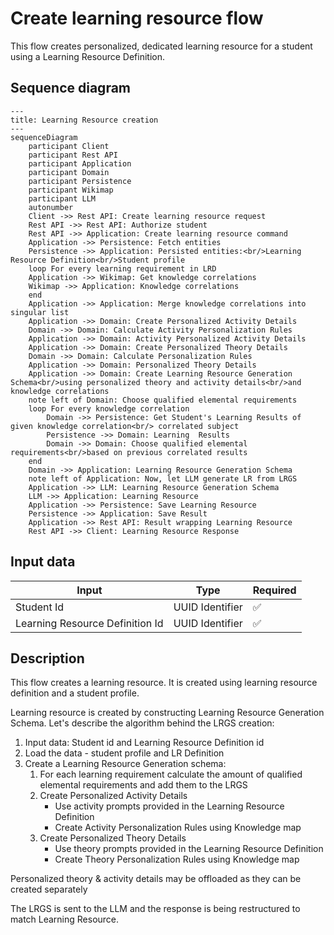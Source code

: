 # Create learning resource flow

This flow creates personalized, dedicated learning resource for a student using a Learning Resource Definition.

## Sequence diagram

```mermaid
---
title: Learning Resource creation
---
sequenceDiagram
    participant Client
    participant Rest API
    participant Application
    participant Domain
    participant Persistence
    participant Wikimap
    participant LLM
    autonumber
    Client ->> Rest API: Create learning resource request
    Rest API ->> Rest API: Authorize student
    Rest API ->> Application: Create learning resource command
    Application ->> Persistence: Fetch entities
    Persistence ->> Application: Persisted entities:<br/>Learning Resource Definition<br/>Student profile
    loop For every learning requirement in LRD
    Application ->> Wikimap: Get knowledge correlations
    Wikimap ->> Application: Knowledge correlations
    end
    Application ->> Application: Merge knowledge correlations into singular list
    Application ->> Domain: Create Personalized Activity Details
    Domain ->> Domain: Calculate Activity Personalization Rules
    Application ->> Domain: Activity Personalized Activity Details
    Application ->> Domain: Create Personalized Theory Details
    Domain ->> Domain: Calculate Personalization Rules
    Application ->> Domain: Personalized Theory Details
    Application ->> Domain: Create Learning Resource Generation Schema<br/>using personalized theory and activity details<br/>and knowledge correlations
    note left of Domain: Choose qualified elemental requirements
    loop For every knowledge correlation
        Domain ->> Persistence: Get Student's Learning Results of given knowledge correlation<br/> correlated subject
        Persistence ->> Domain: Learning  Results
        Domain ->> Domain: Choose qualified elemental requirements<br/>based on previous correlated results
    end
    Domain ->> Application: Learning Resource Generation Schema
    note left of Application: Now, let LLM generate LR from LRGS
    Application ->> LLM: Learning Resource Generation Schema
    LLM ->> Application: Learning Resource
    Application ->> Persistence: Save Learning Resource
    Persistence ->> Application: Save Result
    Application ->> Rest API: Result wrapping Learning Resource
    Rest API ->> Client: Learning Resource Response

```

## Input data

| Input                           | Type            | Required |
|---------------------------------|-----------------|----------|
| Student Id                      | UUID Identifier | ✅        |
| Learning Resource Definition Id | UUID Identifier | ✅        |

## Description

This flow creates a learning resource. It is created using learning resource definition and a student profile.

Learning resource is created by constructing Learning Resource Generation Schema.
Let's describe the algorithm behind the LRGS creation:

1. Input data: Student id and Learning Resource Definition id
2. Load the data - student profile and LR Definition
3. Create a Learning Resource Generation schema:
   1. For each learning requirement calculate the amount of qualified elemental requirements and add them to the LRGS
   2. Create Personalized Activity Details
      - Use activity prompts provided in the Learning Resource Definition
      - Create Activity Personalization Rules using Knowledge map
   3. Create Personalized Theory Details
       - Use theory prompts provided in the Learning Resource Definition
       - Create Theory Personalization Rules using Knowledge map

Personalized theory & activity details may be offloaded as they can be created separately

The LRGS is sent to the LLM and the response is being restructured to match Learning Resource.